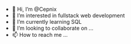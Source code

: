 - 👋 Hi, I’m @Cepnix
- 👀 I’m interested in fullstack web development
- 🌱 I’m currently learning SQL
- 💞️ I’m looking to collaborate on ...
- 📫 How to reach me ...

<!---
Cepnix/Cepnix is a ✨ special ✨ repository because its `README.md` (this file) appears on your GitHub profile.
You can click the Preview link to take a look at your changes.
--->
